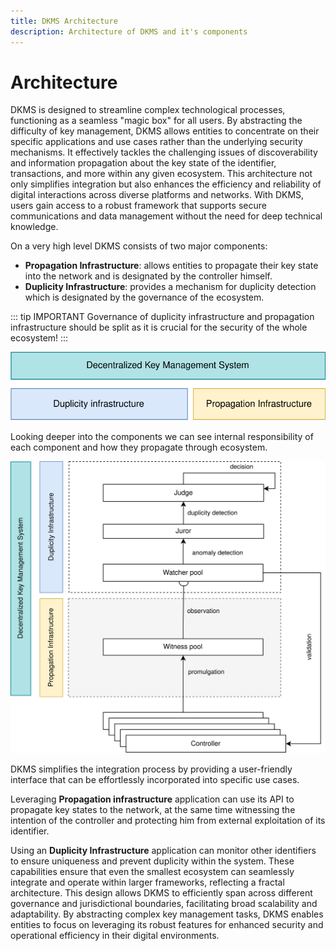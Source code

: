 ```yaml
---
title: DKMS Architecture
description: Architecture of DKMS and it's components
---
```


# Architecture

DKMS is designed to streamline complex technological processes, functioning as
a seamless "magic box" for all users. By abstracting the difficulty of key
management, DKMS allows entities to concentrate on their specific applications
and use cases rather than the underlying security mechanisms. It effectively
tackles the challenging issues of discoverability and information propagation
about the key state of the identifier, transactions, and more within any given
ecosystem. This architecture not only simplifies integration but also enhances
the efficiency and reliability of digital interactions across diverse platforms
and networks. With DKMS, users gain access to a robust framework that supports
secure communications and data management without the need for deep technical
knowledge.

On a very high level DKMS consists of two major components:

- **Propagation Infrastructure**: allows entities to propagate
  their key state into the network and is designated by the controller himself.
- **Duplicity Infrastructure**: provides a mechanism for duplicity detection which
  is designated by the governance of the ecosystem.

::: tip IMPORTANT
Governance of duplicity infrastructure and propagation infrastructure should be
split as it is crucial for the security of the whole ecosystem!
:::

![DKMS Architecture](/dkms-arch-1.svg)

Looking deeper into the components we can see internal responsibility of each
component and how they propagate through ecosystem.

![DKMS Architecture](/dkms-arch-2.svg)

DKMS simplifies the integration process by providing a user-friendly interface
that can be effortlessly incorporated into specific use cases.

Leveraging **Propagation infrastructure** application can use its API to
propagate key states to the network, at the same time witnessing the intention of
the controller and protecting him from external exploitation of its identifier.

Using an **Duplicity Infrastructure** application can monitor other identifiers to
ensure uniqueness and prevent duplicity within the system. These capabilities
ensure that even the smallest ecosystem can seamlessly integrate and operate
within larger frameworks, reflecting a fractal architecture. This design allows
DKMS to efficiently span across different governance and jurisdictional
boundaries, facilitating broad scalability and adaptability. By abstracting
complex key management tasks, DKMS enables entities to focus on leveraging its
robust features for enhanced security and operational efficiency in their
digital environments.
